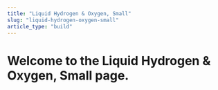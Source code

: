 ```yaml
---
title: "Liquid Hydrogen & Oxygen, Small"
slug: "liquid-hydrogen-oxygen-small"
article_type: "build"
---
```


# Welcome to the Liquid Hydrogen & Oxygen, Small page.
